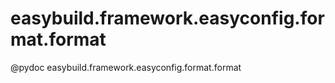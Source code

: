 # easybuild.framework.easyconfig.format.format

@pydoc easybuild.framework.easyconfig.format.format


